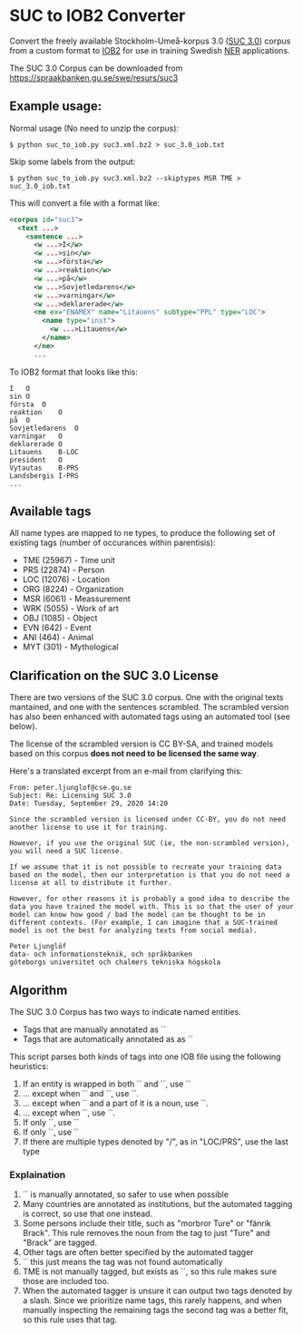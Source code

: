 # SUC to IOB2 Converter

Convert the freely available Stockholm-Umeå-korpus 3.0 ([SUC 3.0](https://spraakbanken.gu.se/en/resources/suc3)) corpus from a custom format to [IOB2](https://en.wikipedia.org/wiki/Inside%E2%80%93outside%E2%80%93beginning_(tagging)) for use in training Swedish [NER](https://en.wikipedia.org/wiki/Named-entity_recognition) applications.

The SUC 3.0 Corpus can be downloaded from https://spraakbanken.gu.se/swe/resurs/suc3

## Example usage:

Normal usage (No need to unzip the corpus):
```
$ python suc_to_iob.py suc3.xml.bz2 > suc_3.0_iob.txt
```

Skip some labels from the output:
```
$ python suc_to_iob.py suc3.xml.bz2 --skiptypes MSR TME > suc_3.0_iob.txt
```

This will convert a file with a format like:

```xml
<corpus id="suc3">
  <text ...>
    <sentence ...>
      <w ...>I</w>
      <w ...>sin</w>
      <w ...>första</w>
      <w ...>reaktion</w>
      <w ...>på</w>
      <w ...>Sovjetledarens</w>
      <w ...>varningar</w>
      <w ...>deklarerade</w>
      <ne ex="ENAMEX" name="Litauens" subtype="PPL" type="LOC">
        <name type="inst">
          <w ...>Litauens</w>
        </name>
      </ne>
      ...
```

To IOB2 format that looks like this:

    I	O
    sin	O
    första	O
    reaktion	O
    på	O
    Sovjetledarens	O
    varningar	O
    deklarerade	O
    Litauens	B-LOC
    president	O
    Vytautas	B-PRS
    Landsbergis	I-PRS
    ...

## Available tags

All name types are mapped to ne types, to produce the following set of existing tags (number of occurances within parentisis):

* TME (25967) - Time unit
* PRS (22874) - Person
* LOC (12076) - Location
* ORG (8224) - Organization
* MSR (6061) - Meassurement
* WRK (5055) - Work of art
* OBJ (1085) - Object
* EVN (642) - Event
* ANI (464) - Animal
* MYT (301) - Mythological

## Clarification on the SUC 3.0 License

There are two versions of the SUC 3.0 corpus. One with the original texts mantained, and one with the sentences scrambled. The scrambled version has also been enhanced with automated tags using an automated tool (see below).

The license of the scrambled version is CC BY-SA, and trained models based on this corpus **does not need to be licensed the same way**.

Here's a translated excerpt from an e-mail from  clarifying this:

    From: peter.ljunglof@cse.gu.se
    Subject: Re: Licensing SUC 3.0
    Date: Tuesday, September 29, 2020 14:20

    Since the scrambled version is licensed under CC-BY, you do not need another license to use it for training.

    However, if you use the original SUC (ie, the non-scrambled version), you will need a SUC license.

    If we assume that it is not possible to recreate your training data based on the model, then our interpretation is that you do not need a license at all to distribute it further.

    However, for other reasons it is probably a good idea to describe the data you have trained the model with. This is so that the user of your model can know how good / bad the model can be thought to be in different contexts. (For example, I can imagine that a SUC-trained model is not the best for analyzing texts from social media).

    Peter Ljunglöf
    data- och informationsteknik, och språkbanken
    göteborgs universitet och chalmers tekniska högskola

## Algorithm

The SUC 3.0 Corpus has two ways to indicate named entities.

* Tags that are manually annotated as ´<name type=X>´
* Tags that are automatically annotated as as ´<ne type=X>´

This script parses both kinds of tags into one IOB file using the following heuristics:

1. If an entity is wrapped in both ´<name>´ and ´<ne>´, use ´<name>´
2. ... except when ´<name type="inst">´ and ´<ne type="LOC">´, use ´<ne>´.
3. ... except when ´<name type="person">´ and a part of it is a noun, use ´<ne>´.
4. ... except when ´<name type="other">´, use ´<ne>´.
5. If only ´<name>´, use ´<name>´
6. If only ´<ne>´, use ´<ne>´
7. If there are multiple types denoted by "/", as in "LOC/PRS", use the last type

### Explaination

1. ´<name>´ is manually annotated, so safer to use when possible
2. Many countries are annotated as institutions, but the automated tagging is correct, so use that one instead.
3. Some persons include their title, such as "morbror Ture" or "fänrik Brack". This rule removes the noun from the tag to just "Ture" and "Brack" are tagged.
4. Other tags are often better specified by the automated tagger
5. ´<name>´ this just means the tag was not found automatically
6. TME is not manually tagged, but exists as ´<ne>´, so this rule makes sure those are included too.
7. When the automated tagger is unsure it can output two tags denoted by a slash. Since we prioritize name tags, this rarely happens, and when manually inspecting the remaining tags the second tag was a better fit, so this rule uses that tag.
